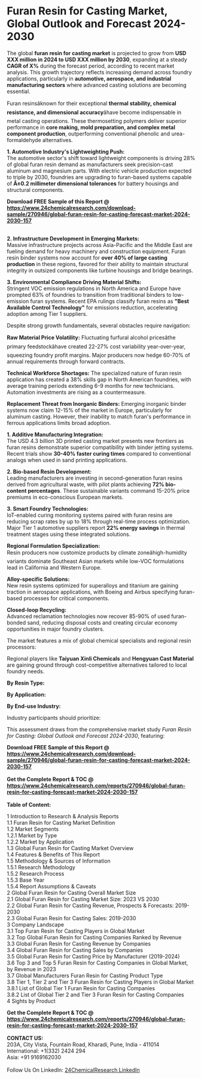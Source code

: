 <h1>Furan Resin for Casting Market, Global Outlook and Forecast 2024-2030</h1><p>The global <strong>furan resin for casting market</strong> is projected to grow from <strong>USD XXX million in 2024 to USD XXX million by 2030</strong>, expanding at a steady <strong>CAGR of X%</strong> during the forecast period, according to recent market analysis. This growth trajectory reflects increasing demand across foundry applications, particularly in <strong>automotive, aerospace, and industrial manufacturing sectors</strong> where advanced casting solutions are becoming essential.</p><p>Furan resinsâknown for their exceptional <strong>thermal stability, chemical resistance, and dimensional accuracy</strong>âhave become indispensable in metal casting operations. These thermosetting polymers deliver superior performance in <strong>core making, mold preparation, and complex metal component production</strong>, outperforming conventional phenolic and urea-formaldehyde alternatives.</p><p><strong>1. Automotive Industry's Lightweighting Push:</strong><br>
The automotive sector's shift toward lightweight components is driving 28% of global furan resin demand as manufacturers seek precision-cast aluminum and magnesium parts. With electric vehicle production expected to triple by 2030, foundries are upgrading to furan-based systems capable of <strong>Â±0.2 millimeter dimensional tolerances</strong> for battery housings and structural components.</p><div><b>Download FREE Sample of this Report @ 
            <a href="https://www.24chemicalresearch.com/download-sample/270946/global-furan-resin-for-casting-forecast-market-2024-2030-157">
            https://www.24chemicalresearch.com/download-sample/270946/global-furan-resin-for-casting-forecast-market-2024-2030-157</a></b></div><br><p><strong>2. Infrastructure Development in Emerging Markets:</strong><br>
Massive infrastructure projects across Asia-Pacific and the Middle East are fueling demand for heavy machinery and construction equipment. Furan resin binder systems now account for <strong>over 40% of large casting production</strong> in these regions, favored for their ability to maintain structural integrity in outsized components like turbine housings and bridge bearings.</p><p><strong>3. Environmental Compliance Driving Material Shifts:</strong><br>
Stringent VOC emission regulations in North America and Europe have prompted 63% of foundries to transition from traditional binders to low-emission furan systems. Recent EPA rulings classify furan resins as <strong>"Best Available Control Technology"</strong> for emissions reduction, accelerating adoption among Tier 1 suppliers.</p><p>Despite strong growth fundamentals, several obstacles require navigation:</p><p><strong>Raw Material Price Volatility:</strong> Fluctuating furfural alcohol pricesâthe primary feedstockâhave created 22-27% cost variability year-over-year, squeezing foundry profit margins. Major producers now hedge 60-70% of annual requirements through forward contracts.</p><p><strong>Technical Workforce Shortages:</strong> The specialized nature of furan resin application has created a 38% skills gap in North American foundries, with average training periods extending 6-9 months for new technicians. Automation investments are rising as a countermeasure.</p><p><strong>Replacement Threat from Inorganic Binders:</strong> Emerging inorganic binder systems now claim 12-15% of the market in Europe, particularly for aluminum casting. However, their inability to match furan's performance in ferrous applications limits broad adoption.</p><p><strong>1. Additive Manufacturing Integration:</strong><br>
The USD 4.3 billion 3D printed casting market presents new frontiers as furan resins demonstrate superior compatibility with binder jetting systems. Recent trials show <strong>30-40% faster curing times</strong> compared to conventional analogs when used in sand printing applications.</p><p><strong>2. Bio-based Resin Development:</strong><br>
Leading manufacturers are investing in second-generation furan resins derived from agricultural waste, with pilot plants achieving <strong>72% bio-content percentages</strong>. These sustainable variants command 15-20% price premiums in eco-conscious European markets.</p><p><strong>3. Smart Foundry Technologies:</strong><br>
IoT-enabled curing monitoring systems paired with furan resins are reducing scrap rates by up to 18% through real-time process optimization. Major Tier 1 automotive suppliers report <strong>22% energy savings</strong> in thermal treatment stages using these integrated solutions.</p><p><strong>Regional Formulation Specialization:</strong><br>
	Resin producers now customize products by climate zoneâhigh-humidity variants dominate Southeast Asian markets while low-VOC formulations lead in California and Western Europe.</p><p><strong>Alloy-specific Solutions:</strong><br>
	New resin systems optimized for superalloys and titanium are gaining traction in aerospace applications, with Boeing and Airbus specifying furan-based processes for critical components.</p><p><strong>Closed-loop Recycling:</strong><br>
	Advanced reclamation technologies now recover 85-90% of used furan-bonded sand, reducing disposal costs and creating circular economy opportunities in major foundry clusters.</p><p>The market features a mix of global chemical specialists and regional resin processors:</p><p>Regional players like <strong>Taiyuan Xinli Chemicals</strong> and <strong>Hengyuan Cast Material</strong> are gaining ground through cost-competitive alternatives tailored to local foundry needs.</p><p><strong>By Resin Type:</strong></p><p><strong>By Application:</strong></p><p><strong>By End-use Industry:</strong></p><p>Industry participants should prioritize:</p><p>This assessment draws from the comprehensive market study <em>Furan Resin for Casting: Global Outlook and Forecast 2024-2030</em>, featuring:</p><div><b>Download FREE Sample of this Report @ 
            <a href="https://www.24chemicalresearch.com/download-sample/270946/global-furan-resin-for-casting-forecast-market-2024-2030-157">
            https://www.24chemicalresearch.com/download-sample/270946/global-furan-resin-for-casting-forecast-market-2024-2030-157</a></b></div><br><div><b>Get the Complete Report & TOC @ 
            <a href="https://www.24chemicalresearch.com/reports/270946/global-furan-resin-for-casting-forecast-market-2024-2030-157">
            https://www.24chemicalresearch.com/reports/270946/global-furan-resin-for-casting-forecast-market-2024-2030-157</a></b></div><br>
            <b>Table of Content:</b><p>1 Introduction to Research & Analysis Reports<br />
    1.1 Furan Resin for Casting Market Definition<br />
    1.2 Market Segments<br />
        1.2.1 Market by Type<br />
        1.2.2 Market by Application<br />
    1.3 Global Furan Resin for Casting Market Overview<br />
    1.4 Features & Benefits of This Report<br />
    1.5 Methodology & Sources of Information<br />
        1.5.1 Research Methodology<br />
        1.5.2 Research Process<br />
        1.5.3 Base Year<br />
        1.5.4 Report Assumptions & Caveats<br />
2 Global Furan Resin for Casting Overall Market Size<br />
    2.1 Global Furan Resin for Casting Market Size: 2023 VS 2030<br />
    2.2 Global Furan Resin for Casting Revenue, Prospects & Forecasts: 2019-2030<br />
    2.3 Global Furan Resin for Casting Sales: 2019-2030<br />
3 Company Landscape<br />
    3.1 Top Furan Resin for Casting Players in Global Market<br />
    3.2 Top Global Furan Resin for Casting Companies Ranked by Revenue<br />
    3.3 Global Furan Resin for Casting Revenue by Companies<br />
    3.4 Global Furan Resin for Casting Sales by Companies<br />
    3.5 Global Furan Resin for Casting Price by Manufacturer (2019-2024)<br />
    3.6 Top 3 and Top 5 Furan Resin for Casting Companies in Global Market, by Revenue in 2023<br />
    3.7 Global Manufacturers Furan Resin for Casting Product Type<br />
    3.8 Tier 1, Tier 2 and Tier 3 Furan Resin for Casting Players in Global Market<br />
        3.8.1 List of Global Tier 1 Furan Resin for Casting Companies<br />
        3.8.2 List of Global Tier 2 and Tier 3 Furan Resin for Casting Companies<br />
4 Sights by Product</p><div><b>Get the Complete Report & TOC @ 
            <a href="https://www.24chemicalresearch.com/reports/270946/global-furan-resin-for-casting-forecast-market-2024-2030-157">
            https://www.24chemicalresearch.com/reports/270946/global-furan-resin-for-casting-forecast-market-2024-2030-157</a></b></div><br><b>CONTACT US:</b><br>
            203A, City Vista, Fountain Road, Kharadi, Pune, India - 411014<br>
            International: +1(332) 2424 294<br>
            Asia: +91 9169162030 <br><br>
            Follow Us On LinkedIn: <a href="https://www.linkedin.com/company/24chemicalresearch/">24ChemicalResearch LinkedIn</a>